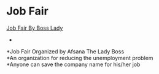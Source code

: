 # Job Fair 
[Job Fair By Boss Lady](https://job-fair.netlify.app/)

  * 
*Job Fair Organized by Afsana The Lady Boss   
*An organization for reducing the unemployment problem   
*Anyone can save the company name for his/her job   



